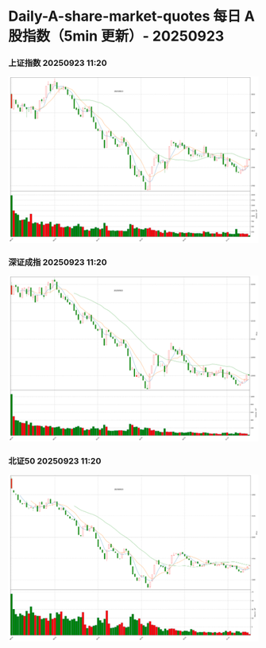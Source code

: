 
# Daily-A-share-market-quotes 每日 A 股指数（5min 更新）- 20250923

### 上证指数 20250923 11:20
![](./fig/2025/9/20250923-sh000001.png)

### 深证成指 20250923 11:20
![](./fig/2025/9/20250923-sz399001.png)

### 北证50 20250923 11:20
![](./fig/2025/9/20250923-bj899050.png)
